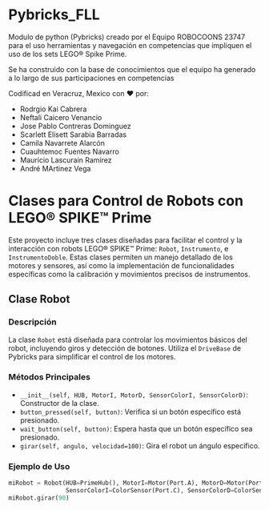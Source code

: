# Pybricks_FLL
Modulo de python (Pybricks) creado por el Equipo ROBOCOONS 23747 para el uso herramientas y navegación en competencias que impliquen el uso de 
los sets LEGO® Spike Prime.

Se ha construido con la base de conocimientos que el equipo ha generado a lo largo de sus participaciones en competencias

Codificad en Veracruz, Mexico con ❤️ por:

 - Rodrgio Kai Cabrera
 - Neftali Caicero Venancio
 - Jose Pablo Contreras Dominguez
 - Scarlett Elisett Sarabia Barradas
 - Camila Navarrete Alarcón
 - Cuauhtemoc Fuentes Navarro
 - Mauricio Lascurain Ramirez
 - André MArtinez Vega



# Clases para Control de Robots con LEGO® SPIKE™ Prime

Este proyecto incluye tres clases diseñadas para facilitar el control y la interacción con robots LEGO® SPIKE™ Prime: `Robot`, `Instrumento`, e `InstrumentoDoble`. Estas clases permiten un manejo detallado de los motores y sensores, así como la implementación de funcionalidades específicas como la calibración y movimientos precisos de instrumentos.

## Clase Robot

### Descripción
La clase `Robot` está diseñada para controlar los movimientos básicos del robot, incluyendo giros y detección de botones. Utiliza el `DriveBase` de Pybricks para simplificar el control de los motores.

### Métodos Principales
- `__init__(self, HUB, MotorI, MotorD, SensorColorI, SensorColorD)`: Constructor de la clase.
- `button_pressed(self, button)`: Verifica si un botón específico está presionado.
- `wait_button(self, button)`: Espera hasta que un botón específico sea presionado.
- `girar(self, angulo, velocidad=100)`: Gira el robot un ángulo específico.

### Ejemplo de Uso
```python
miRobot = Robot(HUB=PrimeHub(), MotorI=Motor(Port.A), MotorD=Motor(Port.B),
                SensorColorI=ColorSensor(Port.C), SensorColorD=ColorSensor(Port.D))
miRobot.girar(90)
